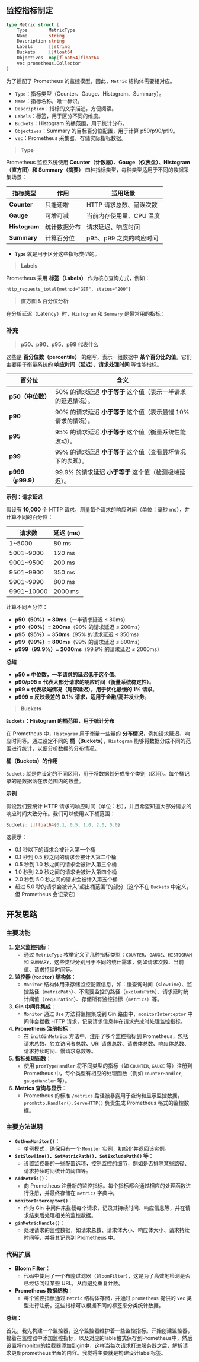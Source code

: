 ## 监控指标制定

```go
type Metric struct {
	Type        MetricType
	Name        string
	Description string
	Labels      []string
	Buckets     []float64
	Objectives  map[float64]float64
	vec prometheus.Collector
}
```

为了适配了 Prometheus 的监控模型，因此，`Metric` 结构体需要相对应。

- `Type`：指标类型（Counter、Gauge、Histogram、Summary）。
- `Name`：指标名称，唯一标识。
- `Description`：指标的文字描述，方便阅读。
- `Labels`：标签，用于区分不同的维度。
- `Buckets`：Histogram 的桶范围，用于统计分布。
- `Objectives`：Summary 的目标百分位配置，用于计算 p50/p90/p99。
- `vec`：Prometheus 采集器，存储实际指标数据。

> **Type**

Prometheus 监控系统使用 **Counter（计数器）、Gauge（仪表盘）、Histogram（直方图）和 Summary（摘要）** 四种指标类型，每种类型适用于不同的数据采集场景：

| 指标类型      | 作用         | 适用场景                 |
| ------------- | ------------ | ------------------------ |
| **Counter**   | 只能递增     | HTTP 请求总数、错误次数  |
| **Gauge**     | 可增可减     | 当前内存使用量、CPU 温度 |
| **Histogram** | 统计数据分布 | 请求延迟、响应时间       |
| **Summary**   | 计算百分位   | p95、p99 之类的响应时间  |

- **`Type`** 就是用于区分这些指标类型的。

> **Labels**

Prometheus 采用 **标签（Labels）** 作为核心查询方式，例如：

```promql
http_requests_total{method="GET", status="200"}
```

> **直方图 & 百分位分析**

在分析延迟（Latency）时，`Histogram` 和 `Summary` 是最常用的指标：

### 补充

>  **p50、p90、p95、p99 代表什么**

这些是 **百分位数（percentile）** 的缩写，表示一组数据中 **某个百分比的值**。它们主要用于衡量系统的 **响应时间（延迟）、请求处理时间** 等性能指标。

| 百分位            | 含义                                                         |
| ----------------- | ------------------------------------------------------------ |
| **p50（中位数）** | 50% 的请求延迟 **小于等于** 这个值（表示一半请求的延迟情况）。 |
| **p90**           | 90% 的请求延迟 **小于等于** 这个值（表示最慢 10% 请求的情况）。 |
| **p95**           | 95% 的请求延迟 **小于等于** 这个值（衡量系统性能波动）。     |
| **p99**           | 99% 的请求延迟 **小于等于** 这个值（查看最坏情况下的表现）。 |
| **p999（p99.9）** | 99.9% 的请求延迟 **小于等于** 这个值（检测极端延迟）。       |

**示例：请求延迟**

假设有 **10,000** 个 HTTP 请求，测量每个请求的响应时间（单位：毫秒 ms），并计算不同的百分位：

| 请求数     | 延迟 (ms) |
| ---------- | --------- |
| 1~5000     | 80 ms     |
| 5001~9000  | 120 ms    |
| 9001~9500  | 200 ms    |
| 9501~9900  | 350 ms    |
| 9901~9990  | 800 ms    |
| 9991~10000 | 2000 ms   |

计算不同百分位：

- **p50（50%）= 80ms**（一半请求延迟 ≤ 80ms）
- **p90（90%）= 200ms**（90% 的请求延迟 ≤ 200ms）
- **p95（95%）= 350ms**（95% 的请求延迟 ≤ 350ms）
- **p99（99%）= 800ms**（99% 的请求延迟 ≤ 800ms）
- **p999（99.9%）= 2000ms**（99.9% 的请求延迟 ≤ 2000ms）

**总结**

- **p50 = 中位数，一半请求的延迟低于这个值**。
- **p90/p95 = 代表大部分请求的响应时间（衡量系统稳定性）**。
- **p99 = 代表极端情况（尾部延迟），用于优化最慢的 1% 请求**。
- **p999 = 反映最差的 0.1% 请求，适用于金融/高并发业务**。

> **Buckets**

**`Buckets`：Histogram 的桶范围，用于统计分布**

在 Prometheus 中，`Histogram` 用于衡量一些量的 **分布情况**，例如请求延迟、响应时间等。通过设定不同的 **桶（Buckets）**，`Histogram` 能够将数据分成不同的范围进行统计，以便分析数据的分布情况。

**桶（Buckets）的作用**

`Buckets` 就是你设定的不同区间，用于将数据划分成多个类别（区间）。每个桶记录的是数据落在该范围内的数量。

**示例**

假设我们要统计 HTTP 请求的响应时间（单位：秒），并且希望知道大部分请求的响应时间大致分布。我们可以使用以下桶范围：

```go
Buckets: []float64{0.1, 0.5, 1.0, 2.0, 5.0}
```

这表示：

- 0.1 秒以下的请求会被计入第一个桶
- 0.1 秒到 0.5 秒之间的请求会被计入第二个桶
- 0.5 秒到 1.0 秒之间的请求会被计入第三个桶
- 1.0 秒到 2.0 秒之间的请求会被计入第四个桶
- 2.0 秒到 5.0 秒之间的请求会被计入第五个桶
- 超过 5.0 秒的请求会被计入“超出桶范围”的部分（这个不在 `Buckets` 中定义，但 Prometheus 会记录它）

## 开发思路

### 主要功能

1. **定义监控指标**：
   - 通过 `MetricType` 枚举定义了几种指标类型：`COUNTER`、`GAUGE`、`HISTOGRAM` 和 `SUMMARY`，这些类型分别用于不同的统计需求，例如请求次数、当前值、请求持续时间等。
2. **监控器 (`Monitor`) 结构体**：
   - `Monitor` 结构体用来存储监控配置信息，如：慢查询时间（`slowTime`）、监控路径（`metricPath`）、不需要监控的路径（`excludePath`）、请求延时统计阈值（`reqDuration`）、存储所有监控指标（`metrics`）等。
3. **Gin 中间件集成**：
   - `Monitor` 通过 `Use` 方法将监控集成到 Gin 路由中，`monitorInterceptor` 中间件会拦截 HTTP 请求，记录请求信息并在请求完成时处理监控指标。
4. **Prometheus 注册指标**：
   - 在 `initGinMetrics` 方法中，注册了多个监控指标到 Prometheus，包括请求总数、独立访问者总数、URI 请求总数、请求体总数、响应体总数、请求持续时间、慢请求总数等。
5. **指标处理函数**：
   - 使用 `promTypeHandler` 将不同类型的指标（如 `COUNTER`, `GAUGE` 等）注册到 Prometheus 中，每个类型有相应的处理函数（例如 `counterHandler`, `gaugeHandler` 等）。
6. **Metrics 查询与显示**：
   - Prometheus 的标准 `/metrics` 路径被暴露用于查询和显示监控数据，`promhttp.Handler().ServeHTTP()` 负责生成 Prometheus 格式的监控数据。

### 主要方法说明

- **`GetNewMonitor()`**：
  - 单例模式，确保只有一个 `Monitor` 实例，初始化并返回该实例。
- **`SetSlowTime()`、`SetMetricPath()`、`SetExcludePath()` 等**：
  - 设置监控器的一些配置选项，控制监控的细节，例如是否排除某些路径、请求持续时间统计的阈值等。
- **`AddMetric()`**：
  - 向 Prometheus 注册新的监控指标。每个指标都会通过相应的处理函数进行注册，并最终存储在 `metrics` 字典中。
- **`monitorInterceptor()`**：
  - 作为 Gin 中间件来拦截每个请求，记录其持续时间、响应信息等，并在请求结束后处理相关的监控数据。
- **`ginMetricHandle()`**：
  - 处理请求的监控数据，如请求总数、请求体大小、响应体大小、请求持续时间等，并将其记录到 Prometheus 中。

### 代码扩展

- **Bloom Filter**：
  - 代码中使用了一个布隆过滤器（`BloomFilter`），这是为了高效地检测是否已经访问过某些 URL，从而避免重复计数。
- **Prometheus 数据结构**：
  - 每个监控指标通过 `Metric` 结构体存储，并通过 `prometheus` 提供的 `Vec` 类型进行注册。这些指标可以根据不同的标签来分类统计数据。

**总结：**

首先，我先构建一个监控器，这个监控器维护着一些监控指标。开始创建监控器，接着在监控器中添加监控指标，以及对应的lable格式保存到Prometheus中，然后设置将monitor的拦截器添加到gin中，这样当每次请求打进服务器之后，解析请求更新prometheus里面的内容。我觉得主要就是构建设计label标签。